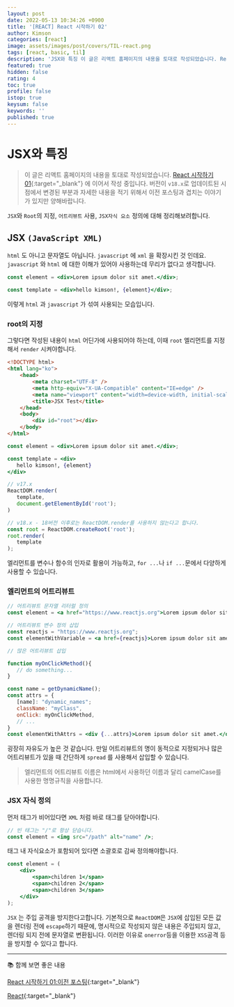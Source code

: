 ```yaml
---
layout: post
date: 2022-05-13 10:34:26 +0900
title: '[REACT] React 시작하기 02'
author: Kimson
categories: [react]
image: assets/images/post/covers/TIL-react.png
tags: [react, basic, til]
description: 'JSX와 특징 이 글은 리액트 홈페이지의 내용을 토대로 작성되었습니다. React 시작하기 01 에 이어서 작성 중입니다. 버전이 `v18.x`로 업데이트된 시점에서 변경된 부분과 자세한 내용을 적기 위해서 이전 포스팅과 겹치는 이야기가 있지만 양해바랍니다. `JSX`와 `Root`의 지정, `어트리뷰트` 사용, `JSX자식 요소` 정의에 대해 정리해보려합니다.'
featured: true
hidden: false
rating: 4
toc: true
profile: false
istop: true
keysum: false
keywords: ''
published: true
---
```


# JSX와 특징

> 이 글은 리액트 홈페이지의 내용을 토대로 작성되었습니다.
> [React 시작하기 01]({{site.baseurl}}/react-study01){:target="_blank"} 에 이어서 작성 중입니다. 버전이 `v18.x`로 업데이트된 시점에서 변경된 부분과 자세한 내용을 적기 위해서 이전 포스팅과 겹치는 이야기가 있지만 양해바랍니다.

`JSX`와 `Root`의 지정, `어트리뷰트` 사용, `JSX자식 요소` 정의에 대해 정리해보려합니다.

## JSX `(JavaScript XML)`

`html` 도 아니고 문자열도 아닙니다. `javascript` 에 `xml` 을 확장시킨 것 인데요. `javascript` 와 `html` 에 대한 이해가 있어야 사용하는데 무리가 없다고 생각합니다.

```jsx
const element = <div>Lorem ipsum dolor sit amet.</div>;

const template = <div>hello kimson!, {element}</div>;
```

이렇게 `html` 과 `javascript` 가 섞여 사용되는 모습입니다.

### root의 지정

그렇다면 작성된 내용이 `html` 어딘가에 사용되어야 하는데, 이때 `root` 엘리먼트를 지정해서 `render` 시켜야합니다.

```html
<!DOCTYPE html>
<html lang="ko">
    <head>
        <meta charset="UTF-8" />
        <meta http-equiv="X-UA-Compatible" content="IE=edge" />
        <meta name="viewport" content="width=device-width, initial-scale=1.0" />
        <title>JSX Test</title>
    </head>
    <body>
        <div id="root"></div>
    </body>
</html>
```

```jsx
const element = <div>Lorem ipsum dolor sit amet.</div>;

const template = <div>
   hello kimson!, {element}
</div>

// v17.x
ReactDOM.render(
   template,
   document.getElementById('root');
)

// v18.x - 18버전 이후로는 ReactDOM.render를 사용하지 않는다고 합니다.
const root = ReactDOM.createRoot('root');
root.render(
   template
);
```

엘리먼트를 변수나 함수의 인자로 활용이 가능하고, `for ...`나 `if ...`문에서 다양하게 사용할 수 있습니다.

### 엘리먼트의 어트리뷰트

```jsx
// 어트리뷰트 문자열 리터럴 정의
const element = <a href="https://www.reactjs.org">Lorem ipsum dolor sit amet.</a>

// 어트리뷰트 변수 정의 삽입
const reactjs = "https://www.reactjs.org";
const elementWithVariable = <a href={reactjs}>Lorem ipsum dolor sit amet.</a>;

// 많은 어트리뷰트 삽입

function myOnClickMethod(){
   // do something...
}

const name = getDynamicName();
const attrs = {
   [name]: "dynamic_names";
   className: "myClass",
   onClick: myOnClickMethod,
   // ...
}
const elementWithAttrs = <div {...attrs}>Lorem ipsum dolor sit amet.</div>;
```

굉장히 자유도가 높은 것 같습니다. 만일 어트리뷰트의 명이 동적으로 지정되거나 많은 어트리뷰트가 있을 때 간단하게 `spread` 를 사용해서 삽입할 수 있습니다.

> 엘리먼트의 어트리뷰트 이름은 html에서 사용하던 이름과 달리 camelCase를 사용한 명명규칙을 사용합니다.

### JSX 자식 정의

먼저 태그가 비어있다면 `XML` 처럼 바로 태그를 닫아야합니다.

```jsx
// 빈 태그는 "/"로 항상 닫습니다.
const element = <img src="/path" alt="name" />;
```

태그 내 자식요소가 포함되어 있다면 소괄호로 감싸 정의해야합니다.

```jsx
const element = (
    <div>
        <span>children 1</span>
        <span>children 2</span>
        <span>children 3</span>
    </div>
);
```

`JSX` 는 주입 공격을 방지한다고합니다. 기본적으로 `ReactDOM`은 `JSX`에 삽입된 모든 값을 렌더링 전에 `escape`하기 때문에, 명시적으로 작성되지 않은 내용은 주입되지 않고, 렌더링 되지 전에 문자열로 변환됩니다. 이러한 이유로 `onerror`등을 이용한 `XSS`공격 등을 방지할 수 있다고 합니다.

---

📚 함께 보면 좋은 내용

[React 시작하기 01:이전 포스팅]({{site.baseurl}}/react-study01/){:target="_blank"}

[React](https://ko.reactjs.org/docs/hello-world.html){:target="_blank"}
